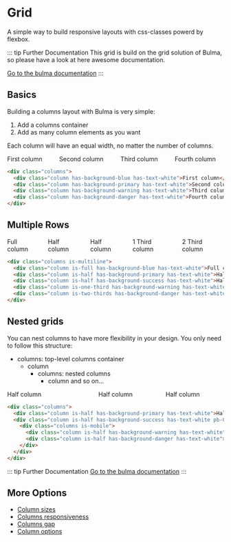 # Grid

A simple way to build responsive layouts with css-classes powerd by flexbox.

::: tip Further Documentation
This grid is build on the grid solution of Bulma, so please have a look at here awesome documentation.

[Go to the bulma documentation](http://bulma.io/documentation/columns/basics/)
:::

## Basics

Building a columns layout with Bulma is very simple:

1. Add a columns container
2. Add as many column elements as you want

Each column will have an equal width, no matter the number of columns.

<docs-demo>
  <div class="columns">
    <div class="column has-background-blue has-text-white">First column</div>
    <div class="column has-background-primary has-text-white">Second column</div>
    <div class="column has-background-warning has-text-white">Third column</div>
    <div class="column has-background-danger has-text-white">Fourth column</div>
  </div>
</docs-demo>

```html
<div class="columns">
  <div class="column has-background-blue has-text-white">First column</div>
  <div class="column has-background-primary has-text-white">Second column</div>
  <div class="column has-background-warning has-text-white">Third column</div>
  <div class="column has-background-danger has-text-white">Fourth column</div>
</div>
```

## Multiple Rows

<docs-demo>
  <div class="columns is-multiline">
    <div class="column is-full has-background-blue has-text-white">Full column</div>
    <div class="column is-half has-background-primary has-text-white">Half column</div>
    <div class="column is-half has-background-success has-text-white">Half column</div>
    <div class="column is-one-third has-background-warning has-text-white">1 Third column</div>
    <div class="column is-two-thirds has-background-danger has-text-white">2 Third column</div>
  </div>
</docs-demo>

```html
<div class="columns is-multiline">
  <div class="column is-full has-background-blue has-text-white">Full column</div>
  <div class="column is-half has-background-primary has-text-white">Half column</div>
  <div class="column is-half has-background-success has-text-white">Half column</div>
  <div class="column is-one-third has-background-warning has-text-white">1 Third column</div>
  <div class="column is-two-thirds has-background-danger has-text-white">2 Third column</div>
</div>
```

## Nested grids

You can nest columns to have more flexibility in your design. You only need to follow this structure:

- columns: top-level columns container
  - column
    - columns: nested columns
      - column and so on…

<docs-demo>
  <div class="columns">
    <div class="column is-half has-background-primary has-text-white">Half column</div>
    <div class="column is-half has-background-success has-text-white pb-0">
        <div class="columns is-mobile">
              <div class="column is-half has-background-warning has-text-white">Half column</div>
              <div class="column is-half has-background-danger has-text-white">Half column</div>
        </div>
    </div>
  </div>
</docs-demo>

```html
<div class="columns">
  <div class="column is-half has-background-primary has-text-white">Half column</div>
  <div class="column is-half has-background-success has-text-white pb-0">
    <div class="columns is-mobile">
      <div class="column is-half has-background-warning has-text-white">Half column</div>
      <div class="column is-half has-background-danger has-text-white">Half column</div>
    </div>
  </div>
</div>
```

::: tip Further Documentation
[Go to the bulma documentation](https://bulma.io/documentation/columns/nesting/)
:::

## More Options

- [Column sizes](https://bulma.io/documentation/columns/sizes/)
- [Columns responsiveness](https://bulma.io/documentation/columns/responsiveness/)
- [Columns gap](https://bulma.io/documentation/columns/gap/)
- [Column options](https://bulma.io/documentation/columns/options/)
